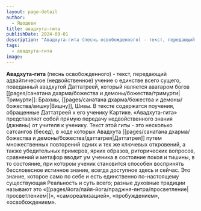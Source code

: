 ```yaml
---
layout: page-detail
author:
  - Яшодеви
title: авадхута-гита
publishDate: 2024-09-01
description: "Авадхута-гита (песнь освобожденного) - текст, передающий адвайтическое (недвойственное) учение о единстве всего сущего, поведанный авадхутой Даттатреей, который является аватаром богов Тримурти: Брахмы, Вишну, Шивы. В тексте содержатся поучения, обращенные Даттатреей к его ученику Картике."
tags:
  - авадхута-гита
image:
---
```

**Авадхута-гита** (песнь освобожденного) - текст, передающий адвайтическое (недвойственное) учение о единстве всего сущего, поведанный авадхутой Даттатреей, который является аватаром богов [[pages/санатана дхарма/божества и демоны/божества/тримурти|Тримурти]]: Брахмы, [[pages/санатана дхарма/божества и демоны/божества/вишну|Вишну]], Шивы. В тексте содержатся поучения, обращенные Даттатреей к его ученику Картике.
«Авадхута-гита» представляет собой прямую передачу недвойственного знания (джняны) от учителя к ученику. Текст этой гиты - это несколько сатсангов (бесед), в ходе которых Авадхута [[pages/санатана дхарма/божества и демоны/божества/даттатрея|Даттатрея]] путем множественных повторений одних и тех же ключевых откровений, а также убедительных примеров, ярких образов, риторических вопросов, сравнений и метафор вводит ум ученика в состояние покоя и тишины, в то состояние, при котором ученик становится способен воспринять бессловесное истинное знание, всегда доступное здесь и сейчас. Это знание, которое само по себе и есть единственно по-настоящему существующая Реальность и суть всего; разные духовные традиции называют это «[[pages/йога/лайя-йога/праджня-янтра/просветление|просветлением]]», «самореализацией», «пробуждением», «освобождением».

